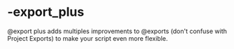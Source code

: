 # -export_plus
@export plus adds multiples improvements to @exports (don't confuse with Project Exports) to make your script even more flexible.
